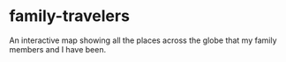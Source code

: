 # family-travelers

An interactive map showing all the places across the globe that my family members and I have been.